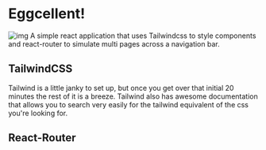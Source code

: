 # Eggcellent!
![img](https://imgur.com/jd2cUmK)
A simple react application that uses Tailwindcss to style components and react-router to simulate multi pages across a navigation bar. 

## TailwindCSS

Tailwind is a little janky to set up, but once you get over that initial 20 minutes the rest of it is a breeze. Tailwind also has awesome documentation that allows you to search very easily for the tailwind equivalent of the css you're looking for.

## React-Router
